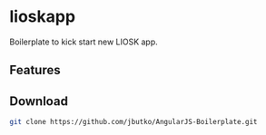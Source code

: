# lioskapp
Boilerplate to kick start new LIOSK app.

## Features

## Download

```bash
git clone https://github.com/jbutko/AngularJS-Boilerplate.git
```
